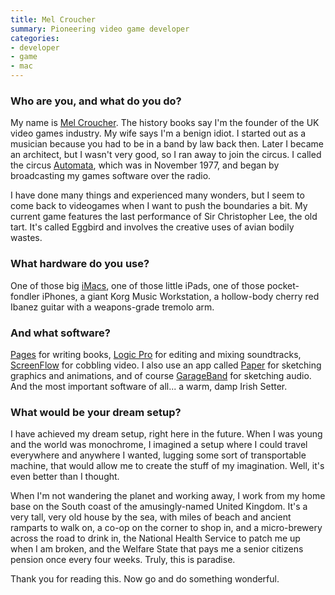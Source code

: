 ```yaml
---
title: Mel Croucher
summary: Pioneering video game developer
categories:
- developer
- game
- mac
---
```


### Who are you, and what do you do?

My name is [Mel Croucher](http://www.melcroucher.net/ "Mel's website."). The history books say I'm the founder of the UK video games industry. My wife says I'm a benign idiot. I started out as a musician because you had to be in a band by law back then. Later I became an architect, but I wasn't very good, so I ran away to join the circus. I called the circus [Automata](http://www.automatasource.com/ "Mel's game company."), which was in November 1977, and began by broadcasting my games software over the radio.

I have done many things and experienced many wonders, but I seem to come back to videogames when I want to push the boundaries a bit. My current game features the last performance of Sir Christopher Lee, the old tart. It's called Eggbird and involves the creative uses of avian bodily wastes.

### What hardware do you use?

One of those big [iMacs][imac], one of those little iPads, one of those pocket-fondler iPhones, a giant Korg Music Workstation, a hollow-body cherry red Ibanez guitar with a weapons-grade tremolo arm.

### And what software?

[Pages][] for writing books, [Logic Pro][logic-pro] for editing and mixing soundtracks, [ScreenFlow][] for cobbling video. I also use an app called [Paper][paper-ios] for sketching graphics and animations, and of course [GarageBand][] for sketching audio. And the most important software of all... a warm, damp Irish Setter.

### What would be your dream setup?

I have achieved my dream setup, right here in the future. When I was young and the world was monochrome, I imagined a setup where I could travel everywhere and anywhere I wanted, lugging some sort of transportable machine, that would allow me to create the stuff of my imagination. Well, it's even better than I thought.

When I'm not wandering the planet and working away, I work from my home base on the South coast of the amusingly-named United Kingdom. It's a very tall, very old house by the sea, with miles of beach and ancient ramparts to walk on, a co-op on the corner to shop in, and a micro-brewery across the road to drink in, the National Health Service to patch me up when I am broken, and the Welfare State that pays me a senior citizens pension once every four weeks. Truly, this is paradise.

Thank you for reading this. Now go and do something wonderful.

[imac]: https://www.apple.com/imac/ "An all-in-one computer."
[garageband]: https://www.apple.com/mac/garageband/ "An audio recording and editing tool for the Mac."
[logic-pro]: https://www.apple.com/logic-pro/ "A professional audio application for the Mac."
[pages]: https://www.apple.com/pages/ "A Mac word processor and layout tool from Apple."
[paper-ios]: https://www.fiftythree.com/paper "A notebook/drawing app."
[screenflow]: http://www.telestream.net/screenflow/overview.htm "A screencasting studio for the Mac."

